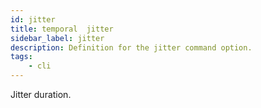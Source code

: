 ```yaml
---
id: jitter
title: temporal  jitter
sidebar_label: jitter
description: Definition for the jitter command option.
tags:
	- cli
---
```


Jitter duration.
